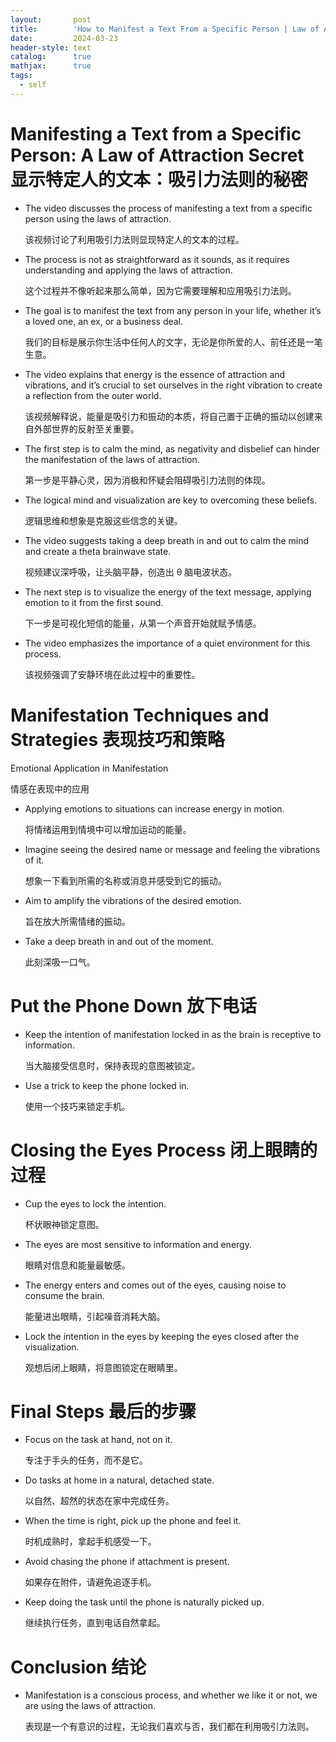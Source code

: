 ```yaml
---
layout:       post
title:        'How to Manifest a Text From a Specific Person | Law of Attraction Secrets'
date:         2024-03-23
header-style: text
catalog:      true
mathjax:      true
tags:
  - self
---
```


# Manifesting a Text from a Specific Person: A Law of Attraction Secret 显示特定人的文本：吸引力法则的秘密

- The video discusses the process of manifesting a text from a specific person using the laws of attraction.

  该视频讨论了利用吸引力法则显现特定人的文本的过程。

- The process is not as straightforward as it sounds, as it requires understanding and applying the laws of attraction.

  这个过程并不像听起来那么简单，因为它需要理解和应用吸引力法则。

- The goal is to manifest the text from any person in your life, whether it’s a loved one, an ex, or a business deal.

  我们的目标是展示你生活中任何人的文字，无论是你所爱的人、前任还是一笔生意。

- The video explains that energy is the essence of attraction and vibrations, and it’s crucial to set ourselves in the right vibration to create a reflection from the outer world.

  该视频解释说，能量是吸引力和振动的本质，将自己置于正确的振动以创建来自外部世界的反射至关重要。

- The first step is to calm the mind, as negativity and disbelief can hinder the manifestation of the laws of attraction.

  第一步是平静心灵，因为消极和怀疑会阻碍吸引力法则的体现。

- The logical mind and visualization are key to overcoming these beliefs.

  逻辑思维和想象是克服这些信念的关键。

- The video suggests taking a deep breath in and out to calm the mind and create a theta brainwave state.

  视频建议深呼吸，让头脑平静，创造出 θ 脑电波状态。

- The next step is to visualize the energy of the text message, applying emotion to it from the first sound.

  下一步是可视化短信的能量，从第一个声音开始就赋予情感。

- The video emphasizes the importance of a quiet environment for this process.

  该视频强调了安静环境在此过程中的重要性。

# Manifestation Techniques and Strategies 表现技巧和策略

Emotional Application in Manifestation

情感在表现中的应用

- Applying emotions to situations can increase energy in motion.

  将情绪运用到情境中可以增加运动的能量。

- Imagine seeing the desired name or message and feeling the vibrations of it.

  想象一下看到所需的名称或消息并感受到它的振动。

- Aim to amplify the vibrations of the desired emotion.

  旨在放大所需情绪的振动。

- Take a deep breath in and out of the moment.

  此刻深吸一口气。

# Put the Phone Down 放下电话

- Keep the intention of manifestation locked in as the brain is receptive to information.

  当大脑接受信息时，保持表现的意图被锁定。

- Use a trick to keep the phone locked in.

  使用一个技巧来锁定手机。

# Closing the Eyes Process 闭上眼睛的过程

- Cup the eyes to lock the intention.

  杯状眼神锁定意图。

- The eyes are most sensitive to information and energy.

  眼睛对信息和能量最敏感。

- The energy enters and comes out of the eyes, causing noise to consume the brain.

  能量进出眼睛，引起噪音消耗大脑。

- Lock the intention in the eyes by keeping the eyes closed after the visualization.

  观想后闭上眼睛，将意图锁定在眼睛里。

# Final Steps 最后的步骤

- Focus on the task at hand, not on it.

  专注于手头的任务，而不是它。

- Do tasks at home in a natural, detached state.

  以自然、超然的状态在家中完成任务。

- When the time is right, pick up the phone and feel it.

  时机成熟时，拿起手机感受一下。

- Avoid chasing the phone if attachment is present.

  如果存在附件，请避免追逐手机。

- Keep doing the task until the phone is naturally picked up.

  继续执行任务，直到电话自然拿起。

# Conclusion 结论

- Manifestation is a conscious process, and whether we like it or not, we are using the laws of attraction.

  表现是一个有意识的过程，无论我们喜欢与否，我们都在利用吸引力法则。